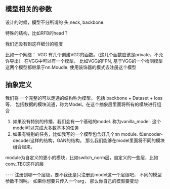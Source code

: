 ## 模型相关的参数

设计的时候，模型不分所谓的 头,neck, backbone.

特殊的结构，比如RFB的head？ 

我们还没有到这样细分的程度

比如一个网络：
VGG  有几个创建VGG的函数。（这几个函数应该是private，不允许导出）
在VGG中可以有一个模型， 比如VGG的FPN,  基于VGG的一个检测模型
这两个模型都继承于nn.Moudle. 使用装饰器的模式去注册这个模型


## 抽象定义
我们将 一个完整的可以走通的结构称为模型。
包括 backbone + Dataset + loss 等， 包括数据的模块流通，称为Model。在这个抽象层里面将所有的模块进行组合

1) 如果没有特别的传播，我们会有一个基础的model. 称为vanilla_model. 这个model可以完成大多数基本的任务
2) 如果有特别的任务，比如我写的一个模型包含好几个nn module. 如encoder-decoder这样的结构，GAN的结构。
那么我们能够在model里面将不同的模块组合起来。

module为自定义的更小的模块，比如switch_norm层，自定义的一些层，比如conv_TBC这样的层


---- 注册到哪一个层级，要不我还是只注册到model这一个层级吧， 不同的模型参数不同呐。
如果你想要只传入一个arg， 那么你自己的模型要变动


